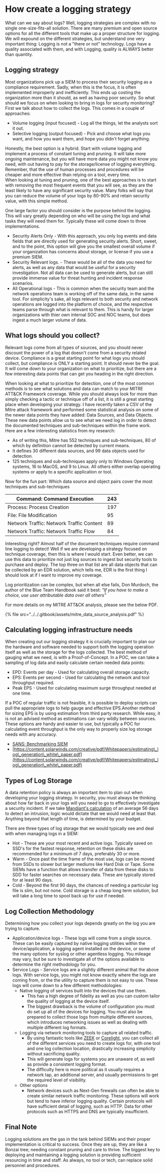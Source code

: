 # How create a logging strategy

What can we say about logs? Well, logging strategies are complex with no single one-size-fits-all solution. There are many premium and open source options for all the different tools that make up a proper structure for logging. We will expound on the different strategies, but understand one very important thing: Logging is not a "there or not" technology. Logs have a quality associated with them, and with Logging, quality is ALWAYS better than quantity.

## **Logging strategy**

&#x20;Most organizations pick up a SIEM to process their security logging as a compliance requirement. Sadly, when this is the focus, it is often implemented improperly and inefficiently. This ends up costing the organization more than it should, as well as having poor security. So what should we focus on when looking to bring in logs for security monitoring? First we talk about how to collect the logs. This comes in a couple of approaches:

* Volume logging (input focused) - Log all the things, let the analysts sort it out.
* Selective logging (output focused) - Pick and choose what logs you want, and how you want them, and hope you didn't forget anything.

Honestly, the best option is a hybrid. Start with volume logging and implement a process of constant tuning and pruning. It will take more ongoing maintenance, but you will have more data you might not know you need, with out having to pay for the storage/license of logging everything. Remember, that the use of human processes and procedures will be cheaper and more effective than relying on a tool, every time.\
When looking at tuning and pruning, one of the best approaches is to start with removing the most frequent events that you will see, as they are the least likely to have any significant security value. Many folks will say that you can reduce the volume of your logs by 80-90% and retain security value, with this simple method.

One large factor you should consider is the purpose behind the logging. This will vary greatly depending on who will be using the logs and what tasks they will need them for. Typically these will come down to three implementations.

* Security Alerts Only - With this approach, you only log events and data fields that are directly used for generating security alerts. Short, sweet, and to the point, this option will give you the smallest overall volume if your organization has concerns about storage, or license if you use a premium SIEM.
* Security Relevant logs. - These would be all of the data you need for alerts, as well as any data that would be useful for a security investigation. Not all data can be used to generate alerts, but can still provide immense value for threat hunting and incident response scenarios.
* All Operational logs - This is common when the security team and the network operations team is working off of the same data, in the same tool. For simplicity's sake, all logs relevant to both security and network operations are logged into the platform of choice, and the respective teams parse through what is relevant to them. This is handy for larger organizations with thier own internal SOC and NOC teams, but does ingest a much larger volume of data.

## **What logs should you collect?**

Relevant logs come from all types of sources, and you should never discount the power of a log that doesn't come from a security related device. Compliance is a great starting point for what logs you should collect, but compliance is ONLY a starting point. It should never be the goal. It will come down to your organization on what to prioritize, but there are a few interesting data points that can get you heading in the right direction.

When looking at what to prioritize for detection, one of the most common methods is to see what solutions and data can match to your MITRE ATT\&CK Framework coverage. While you should always look for more than simply checking a tactic or technique off of a list, it is still a great starting place when developing your strategy. I have recently taken a CSV of the Mitre attack framework and performed some statistical analysis on some of the newer data points they have added: Data Sources, and Data Objects. These new data points allow us to see what we need log in order to detect the documented techniques and sub-techniques within the frame work. Here are a few interesting statistics from my research:

* As of writing this, Mitre has 552 techniques and sub-techniques, 80 of which by definition cannot be detected by current means.
* It defines 30 different data sources, and 99 data objects used for detection.
* 125 techniques and sub-techniques apply only to Windows Operating systems, 16 to MacOS, and 9 to Linux. All others either overlap operating systems or apply to a specific application or tool.

Now for the fun part: Which data source and object pairs cover the most techniques and sub-techniques

| Command: Command Execution               | 243 |
| ---------------------------------------- | --- |
| Process: Process Creation                | 197 |
| File: File Modification                  | 95  |
| Network Traffic: Network Traffic Content | 89  |
| Network Traffic: Network Traffic Flow    | 84  |

Interesting right? Almost half of the document techniques require command line logging to detect! Well if we are developing a strategy focused on technique coverage, then this is where I would start. Even better, we can use this data to prioritize not just log sources to ingest but security tools to purchase and deploy. The top three on that list are all data objects that can be collected by an EDR solution, which tells me, EDR is the first thing I should look at if I want to improve my coverage.

Log prioritization can be complex, but when all else fails, Don Murdoch, the author of the Blue Team Handbook said it best: _"If you have to make a choice, use user attributable data over all others"_

For more details on my MITRE ATT\&CK analysis, please see the below PDF.

{% file src="../../.gitbook/assets/mitre_data_source_analysis.pdf" %}

## **Calculating logging infrastructure needs**

When creating out our logging strategy it is crucially important to plan our the hardware and software needed to support both the logging operation itself as well as the storage for the logs collected. The best method of gauging what we need, is with a Proof-of-Concept. In a POC, we can take a sampling of log data and easily calculate certain needed data points:

* EPD: Events per day - Used for calculating overall storage capacity.
* EPS: Events per second - Used for calculating the network and tool throughput required.
* Peak EPS - Used for calculating maximum surge throughput needed at one time.

If a POC of regular traffic is not feasible, it is possible to deploy scripts can pull the appropriate logs to help gauge and effective EPS.Another method for sizing EPS is by using estimation from third party research. While easy, it is not an advised method as estimations can vary wildly between sources. These options are handy and easier to use, but typically a POC for calculating event throughput is the only way to properly size log storage needs with any accuracy.

* [SANS: Benchmarking SIEM](https://apps.es.vt.edu/confluence/download/attachments/460849213/sans%20siem%20benchmarking.pdf?api=v2)
* [https://content.solarwinds.com/creative/pdf/Whitepapers/estimating\_log\_generation\_white\_paper.pdf](https://content.solarwinds.com/creative/pdf/Whitepapers/estimating\_log\_generation\_white\_paper.pdf)

## **Types of Log Storage**

A data retention policy is always an important item to plan out when developing your logging strategy. In security, you must always be thinking about how far back in your logs will you need to go to effectively investigate a security incident. If we take [Mandiant's calculation](https://www.fireeye.com/blog/threat-research/2020/02/mtrends-2020-insights-from-the-front-lines.html) of an average 56 days to detect an intrusion, logic would dictate that we would need at least that. Anything beyond that length of time, is determined by your budget.

There are three types of log storage that we would typically see and deal with when managing logs in a SIEM:

* Hot - These are your most recent and active logs. Typically saved on SSD's for the fastest response, retention on these disks are recommended for a minimum of 7 days, preferably 30 or more.
* Warm - Once past the time frame of the most use, logs can be moved from SSDs to slower but larger mediums like Hard Disk or Tape. Some SIEMs have a function that allows transfer of data from these disks to SDD for faster searches on necessary data. These are typically stored for at least 90 days.
* Cold - Beyond the first 90 days, the chances of needing a particular log file is slim, but not none. Cold storage is a cheap long term solution, but will take a long time to spool back up for use if needed.

## **Log Collection Methodology**

Determining how you collect your logs depends greatly on the log you are trying to capture.&#x20;

* Application/device logs - These logs will come from a single source. These can be easily captured by native logging utilities within the device/application, a logging agent installed on the device, or some of the many options for syslog or other agentless logging. You mileage may vary, but be sure to investigate all of the options available to determine the right methodology for you.
* Service Logs - Service logs are a slightly different animal that the above logs. With service logs, you might not know exactly where the logs are coming from, or the the utility to capture them is not easy to use. These logs will come down to a few different methodologies:
  * Native logging of services built into the devices that use them.
    * This has a high degree of fidelity as well as you can custom tailor the quality of logging at the device itself.
    * The biggest drawback is the volume of configuration you must do set up all of the devices for logging. You must also be prepared to collect those logs from multiple different sources, which introduces networking issues as well as dealing with multiple different log formats.
  * Logging via network monitoring tools to capture all related traffic.
    * By using fantastic tools like [ZEEK](https://zeek.org/) or [Corelight](https://corelight.com/), you can collect all of the different services you need to create logs for, with one tool and one log collection location, drastically increasing simplicity without sacrificing quality.
    * This will generate logs for systems you are unaware of, as well as provide a consistent logging format.
    * The difficulty here is more political as it usually requires a network tap, an additional server, and usually permissions to get the required level of visibility.
  * Other options
    * Network devices such as Next-Gen firewalls can often be able to create similar network traffic monitoring. These options will work but tend to have inferior logging quality. Certain protocols will have sufficient detail of logging, such as HTTP. Data for other protocols such as HTTPS and DNS are typically insufficient.

## **Final Note**

Logging solutions are the gas in the tank behind SIEMs and their proper implementation is critical to success. Once they are up, they are like a Bonzai tree; needing constant pruning and care to thrive. The biggest key to deploying and maintaining a logging solution is providing sufficient resourcing in time and staff. As always, no tool or tech, can replace solid personnel and procedures.
